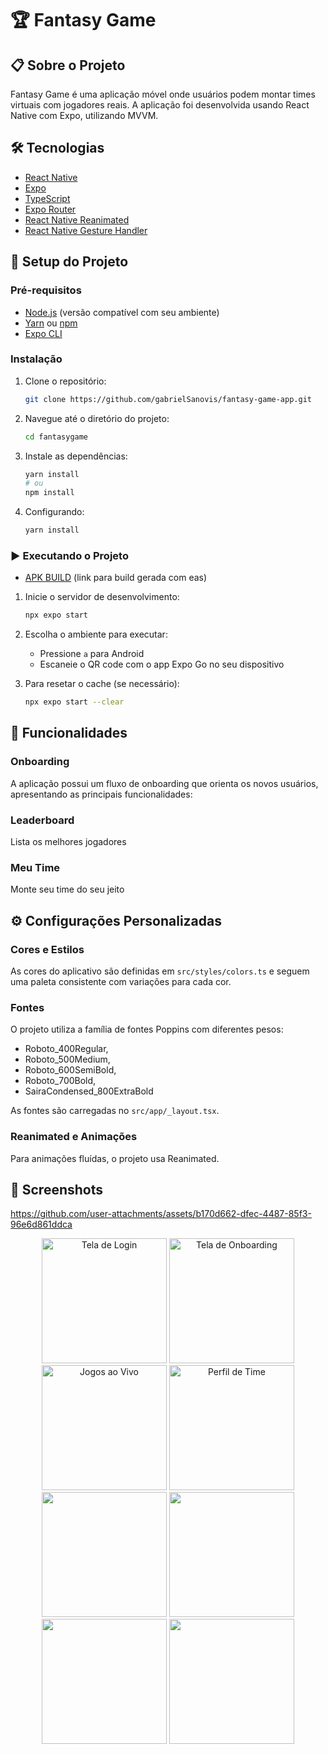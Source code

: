 # 🏆 Fantasy Game

## 📋 Sobre o Projeto

Fantasy Game é uma aplicação móvel onde usuários podem montar times virtuais com jogadores reais. A aplicação foi desenvolvida usando React Native com Expo, utilizando MVVM.

## 🛠️ Tecnologias

- [React Native](https://reactnative.dev/)
- [Expo](https://expo.dev/)
- [TypeScript](https://www.typescriptlang.org/)
- [Expo Router](https://docs.expo.dev/router/introduction/)
- [React Native Reanimated](https://docs.swmansion.com/react-native-reanimated/)
- [React Native Gesture Handler](https://docs.swmansion.com/react-native-gesture-handler/)

## 🚀 Setup do Projeto

### Pré-requisitos

- [Node.js](https://nodejs.org/) (versão compatível com seu ambiente)
- [Yarn](https://yarnpkg.com/) ou [npm](https://www.npmjs.com/)
- [Expo CLI](https://docs.expo.dev/workflow/expo-cli/)

### Instalação

1. Clone o repositório:

   ```bash
   git clone https://github.com/gabrielSanovis/fantasy-game-app.git
   ```

2. Navegue até o diretório do projeto:

   ```bash
   cd fantasygame
   ```

3. Instale as dependências:

   ```bash
   yarn install
   # ou
   npm install
   ```

4. Configurando:

   ```bash
   yarn install
   ```

### ▶️ Executando o Projeto

- [APK BUILD](https://expo.dev/accounts/sanovis/projects/fantasy-game-app/builds/5bcf7e1a-3069-45a3-9ea7-948b8433686c) (link para build gerada com eas)

1. Inicie o servidor de desenvolvimento:

   ```bash
   npx expo start
   ```

2. Escolha o ambiente para executar:

   - Pressione `a` para Android
   - Escaneie o QR code com o app Expo Go no seu dispositivo

3. Para resetar o cache (se necessário):
   ```bash
   npx expo start --clear
   ```

## 📱 Funcionalidades

### Onboarding

A aplicação possui um fluxo de onboarding que orienta os novos usuários, apresentando as principais funcionalidades:

### Leaderboard

Lista os melhores jogadores

### Meu Time

Monte seu time do seu jeito

## ⚙️ Configurações Personalizadas

### Cores e Estilos

As cores do aplicativo são definidas em `src/styles/colors.ts` e seguem uma paleta consistente com variações para cada cor.

### Fontes

O projeto utiliza a família de fontes Poppins com diferentes pesos:

   - Roboto_400Regular,
   - Roboto_500Medium,
   - Roboto_600SemiBold,
   - Roboto_700Bold,
   - SairaCondensed_800ExtraBold

As fontes são carregadas no `src/app/_layout.tsx`.

### Reanimated e Animações

Para animações fluídas, o projeto usa Reanimated.

## 📸 Screenshots



https://github.com/user-attachments/assets/b170d662-dfec-4487-85f3-96e6d861ddca
<div align="center">
     <img src="https://github.com/user-attachments/assets/b170d662-dfec-4487-85f3-96e6d861ddca" width="200" alt="Tela de Login" />
  <img src="https://github.com/user-attachments/assets/e1fb4d51-cbb2-49a0-bd44-d27fc05e134e" width="200" alt="Tela de Onboarding" />
  <img src="https://github.com/user-attachments/assets/6e4db7e5-0f0b-4d06-8a52-ed093dafc8bc" width="200" alt="Jogos ao Vivo" />
  <img src="https://github.com/user-attachments/assets/4b6b61c8-acab-4088-baab-497c9cfd6946" width="200" alt="Perfil de Time" />
  <img src="https://github.com/user-attachments/assets/aafd3be1-9d2f-4190-a834-1c9904dc3a5c" width="200" />
  <img src="https://github.com/user-attachments/assets/2120e511-584d-4bae-9b8d-b8303e4fec45" width="200" />
  <img src="https://github.com/user-attachments/assets/234d1791-cda8-488b-9b88-5b2606274ab4" width="200" />
  <img src="https://github.com/user-attachments/assets/4bd7e98d-95a6-4680-ae7e-1f5989953007" width="200" />

</div>
